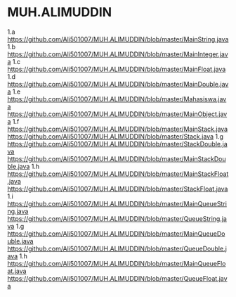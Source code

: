 # MUH.ALIMUDDIN
1.a https://github.com/Ali501007/MUH.ALIMUDDIN/blob/master/MainString.java
1.b https://github.com/Ali501007/MUH.ALIMUDDIN/blob/master/MainInteger.java
1.c https://github.com/Ali501007/MUH.ALIMUDDIN/blob/master/MainFloat.java
1.d https://github.com/Ali501007/MUH.ALIMUDDIN/blob/master/MainDouble.java
1.e https://github.com/Ali501007/MUH.ALIMUDDIN/blob/master/Mahasiswa.java
    https://github.com/Ali501007/MUH.ALIMUDDIN/blob/master/MainObject.java
1.f https://github.com/Ali501007/MUH.ALIMUDDIN/blob/master/MainStack.java
    https://github.com/Ali501007/MUH.ALIMUDDIN/blob/master/Stack.java
1.g https://github.com/Ali501007/MUH.ALIMUDDIN/blob/master/StackDouble.java
    https://github.com/Ali501007/MUH.ALIMUDDIN/blob/master/MainStackDouble.java
1.h https://github.com/Ali501007/MUH.ALIMUDDIN/blob/master/MainStackFloat.java
    https://github.com/Ali501007/MUH.ALIMUDDIN/blob/master/StackFloat.java
1.i https://github.com/Ali501007/MUH.ALIMUDDIN/blob/master/MainQueueString.java
    https://github.com/Ali501007/MUH.ALIMUDDIN/blob/master/QueueString.java
1.g https://github.com/Ali501007/MUH.ALIMUDDIN/blob/master/MainQueueDouble.java
    https://github.com/Ali501007/MUH.ALIMUDDIN/blob/master/QueueDouble.java
1.h https://github.com/Ali501007/MUH.ALIMUDDIN/blob/master/MainQueueFloat.java
    https://github.com/Ali501007/MUH.ALIMUDDIN/blob/master/QueueFloat.java

